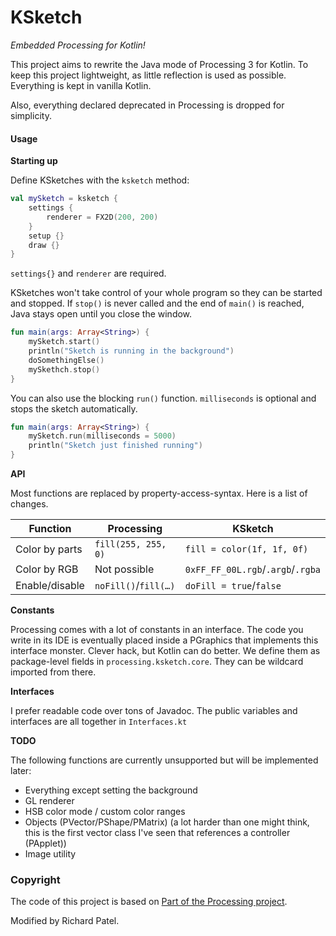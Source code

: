 # KSketch

_Embedded Processing for Kotlin!_

This project aims to rewrite the Java mode of Processing 3 for Kotlin.
To keep this project lightweight, as little reflection is used as possible.
Everything is kept in vanilla Kotlin.

Also, everything declared deprecated in Processing is dropped for simplicity.

#### Usage

**Starting up**

Define KSketches with the `ksketch` method:

```kotlin
val mySketch = ksketch {
	settings {
		renderer = FX2D(200, 200)
	}
	setup {}
	draw {}
}
```

`settings{}` and `renderer` are required.

KSketches won't take control of your whole program so they can be started
and stopped. If `stop()` is never called and the end of `main()` is reached,
Java stays open until you close the window.

```kotlin
fun main(args: Array<String>) {
	mySketch.start()
	println("Sketch is running in the background")
	doSomethingElse()
	mySkethch.stop()
}
```

You can also use the blocking `run()` function.
`milliseconds` is optional and stops the sketch automatically.

```kotlin
fun main(args: Array<String>) {
	mySketch.run(milliseconds = 5000)
	println("Sketch just finished running")
}
```

**API**

Most functions are replaced by property-access-syntax.
Here is a list of changes.

| Function | Processing | KSketch |
| -------- | ---------- | ------- |
| Color by parts | `fill(255, 255, 0)` | `fill = color(1f, 1f, 0f)` |
| Color by RGB | Not possible | `0xFF_FF_00L.rgb`/`.argb`/`.rgba` |
| Enable/disable | `noFill()`/`fill(…)` | `doFill = true`/`false` |

**Constants**

Processing comes with a lot of constants in an interface.
The code you write in its IDE is eventually placed inside a PGraphics that
implements this interface monster. Clever hack, but Kotlin can do better.
We define them as package-level fields in `processing.ksketch.core`.
They can be wildcard imported from there.

**Interfaces**

I prefer readable code over tons of Javadoc. The public variables and
interfaces are all together in `Interfaces.kt`

**TODO**

The following functions are currently unsupported but will be implemented later:
 * Everything except setting the background
 * GL renderer
 * HSB color mode / custom color ranges
 * Objects (PVector/PShape/PMatrix)
   (a lot harder than one might think, this is the first vector class I've seen
   that references a controller (PApplet))
 * Image utility

### Copyright

The code of this project is based on [Part of the Processing project](http://processing.org).

Modified by Richard Patel.
